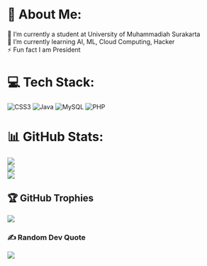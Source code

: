 # 💫 About Me:
🔭 I’m currently a student at University of Muhammadiah Surakarta<br>🌱 I’m currently learning AI, ML, Cloud Computing, Hacker<br>⚡ Fun fact I am President


# 💻 Tech Stack:
![CSS3](https://img.shields.io/badge/css3-%231572B6.svg?style=for-the-badge&logo=css3&logoColor=white) ![Java](https://img.shields.io/badge/java-%23ED8B00.svg?style=for-the-badge&logo=openjdk&logoColor=white) ![MySQL](https://img.shields.io/badge/mysql-4479A1.svg?style=for-the-badge&logo=mysql&logoColor=white) ![PHP](https://img.shields.io/badge/php-%23777BB4.svg?style=for-the-badge&logo=php&logoColor=white)
# 📊 GitHub Stats:
![](https://github-readme-stats.vercel.app/api?username=faizanbhaat&theme=monokai&hide_border=false&include_all_commits=true&count_private=false)<br/>
![](https://nirzak-streak-stats.vercel.app/?user=faizanbhaat&theme=monokai&hide_border=false)<br/>
![](https://github-readme-stats.vercel.app/api/top-langs/?username=faizanbhaat&theme=monokai&hide_border=false&include_all_commits=true&count_private=false&layout=compact)

## 🏆 GitHub Trophies
![](https://github-profile-trophy.vercel.app/?username=faizanbhaat&theme=monokai&no-frame=true&no-bg=true&margin-w=4)

### ✍️ Random Dev Quote
![](https://quotes-github-readme.vercel.app/api?type=horizontal&theme=radical)

<!-- Proudly created with GPRM ( https://gprm.itsvg.in ) -->
